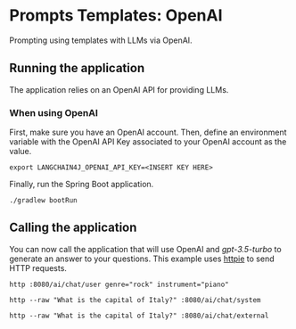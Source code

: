 # Prompts Templates: OpenAI

Prompting using templates with LLMs via OpenAI.

## Running the application

The application relies on an OpenAI API for providing LLMs.

### When using OpenAI

First, make sure you have an OpenAI account.
Then, define an environment variable with the OpenAI API Key associated to your OpenAI account as the value.

```shell
export LANGCHAIN4J_OPENAI_API_KEY=<INSERT KEY HERE>
```

Finally, run the Spring Boot application.

```shell
./gradlew bootRun
```

## Calling the application

You can now call the application that will use OpenAI and _gpt-3.5-turbo_ to generate an answer to your questions.
This example uses [httpie](https://httpie.io) to send HTTP requests.

```shell
http :8080/ai/chat/user genre="rock" instrument="piano"
```

```shell
http --raw "What is the capital of Italy?" :8080/ai/chat/system
```

```shell
http --raw "What is the capital of Italy?" :8080/ai/chat/external
```
